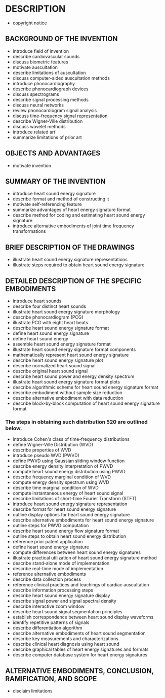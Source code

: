 # DESCRIPTION

- copyright notice

## BACKGROUND OF THE INVENTION

- introduce field of invention
- describe cardiovascular sounds
- discuss biometric features
- motivate auscultation
- describe limitations of auscultation
- discuss computer-aided auscultation methods
- introduce phonocardiography
- describe phonocardiograph devices
- discuss spectrograms
- describe signal processing methods
- discuss neural networks
- review phonocardiogram signal analysis
- discuss time-frequency signal representation
- describe Wigner-Ville distribution
- discuss wavelet methods
- introduce related art
- summarize limitations of prior art

## OBJECTS AND ADVANTAGES

- motivate invention

## SUMMARY OF THE INVENTION

- introduce heart sound energy signature
- describe format and method of constructing it
- motivate self-referencing feature
- summarize advantages of heart energy signature format
- describe method for coding and estimating heart sound energy signature
- introduce alternative embodiments of joint time frequency transformations

## BRIEF DESCRIPTION OF THE DRAWINGS

- illustrate heart sound energy signature representations
- illustrate steps required to obtain heart sound energy signature

## DETAILED DESCRIPTION OF THE SPECIFIC EMBODIMENTS

- introduce heart sounds
- describe four distinct heart sounds
- illustrate heart sound energy signature morphology
- describe phonocardiogram (PCG)
- illustrate PCG with eight heart beats
- describe heart sound energy signature format
- define heart sound energy signature
- define heart sound energy
- assemble heart sound energy signature format
- illustrate heart sound energy signature format components
- mathematically represent heart sound energy signature
- describe heart sound energy signature plot
- describe normalized heart sound signal
- describe original heart sound signal
- describe heart sound power and energy density spectrum
- illustrate heart sound energy signature format plots
- describe algorithmic scheme for heart sound energy signature format
- describe embodiment without sample size reduction
- describe alternative embodiment with data reduction
- describe block-by-block computation of heart sound energy signature format

### The steps in obtaining such distribution 520 are outlined below.

- introduce Cohen's class of time-frequency distributions
- define Wigner-Ville Distribution (WVD)
- describe properties of WVD
- introduce pseudo WVD (PWVD)
- define PWVD using Gaussian sliding window function
- describe energy density interpretation of PWVD
- compute heart sound energy distribution using PWVD
- describe frequency marginal condition of WVD
- compute energy density spectrum using WVD
- describe time marginal condition of WVD
- compute instantaneous energy of heart sound signal
- describe limitations of short-time Fourier Transform (STFT)
- introduce heart sound energy signature representation
- describe format for heart sound energy signature
- outline display options for heart sound energy signature
- describe alternative embodiments for heart sound energy signature
- outline steps for PWVD computation
- describe heart sound energy flow signature format
- outline steps to obtain heart sound energy distribution
- reference prior patent application
- define heart sound energy signature
- compute differences between heart sound energy signatures
- illustrate practical utilization of heart sound energy signature method
- describe stand-alone mode of implementation
- describe real-time mode of implementation
- reference alternative embodiments
- describe data collection process
- reference clinical practices and teachings of cardiac auscultation
- describe information processing steps
- describe heart sound energy signature display
- describe signal power and signal spectral density
- describe interactive zoom window
- describe heart sound signal segmentation principles
- establish correspondence between heart sound display waveforms
- identify repetitive patterns of signals
- describe differentiation algorithm
- describe alternative embodiments of heart sound segmentation
- describe key measurements and characterizations
- describe clinical heart diagnosis using heart sound
- describe graphical tables of heart energy signatures and formats
- describe computer database system for heart energy signatures

## ALTERNATIVE EMBODIMENTS, CONCLUSION, RAMIFICATION, AND SCOPE

- disclaim limitations

